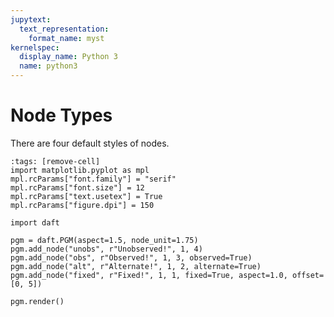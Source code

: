 ```yaml
---
jupytext:
  text_representation:
    format_name: myst
kernelspec:
  display_name: Python 3
  name: python3
---
```


Node Types
==========

There are four default styles of nodes.

```{code-cell}
:tags: [remove-cell]
import matplotlib.pyplot as mpl
mpl.rcParams["font.family"] = "serif"
mpl.rcParams["font.size"] = 12
mpl.rcParams["text.usetex"] = True
mpl.rcParams["figure.dpi"] = 150
```

```{code-cell}
import daft

pgm = daft.PGM(aspect=1.5, node_unit=1.75)
pgm.add_node("unobs", r"Unobserved!", 1, 4)
pgm.add_node("obs", r"Observed!", 1, 3, observed=True)
pgm.add_node("alt", r"Alternate!", 1, 2, alternate=True)
pgm.add_node("fixed", r"Fixed!", 1, 1, fixed=True, aspect=1.0, offset=[0, 5])

pgm.render()
```
